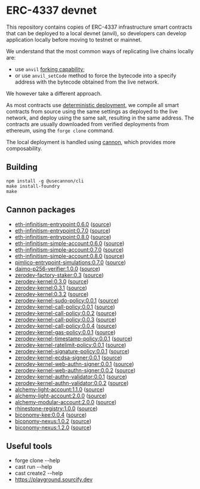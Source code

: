 # ERC-4337 devnet

This repository contains copies of ERC-4337 infrastructure smart contracts that can be deployed to a local devnet (anvil), so developers can develop application locally before moving to testnet or mainnet.

We understand that the most common ways of replicating live chains locally are:

- use `anvil` [forking capability](https://book.getfoundry.sh/guides/forking-mainnet-with-cast-anvil);
- or use `anvil_setCode` method to force the bytecode into a specify address with the bytecode obtained from the live network.

We however take a different approach.

As most contracts use [deterministic deployment](https://book.getfoundry.sh/guides/deterministic-deployments-using-create2), we compile all smart contracts from source using the same settings as deployed to the live network, and deploy using the same salt, resulting in the same address.
The contracts are usually downloaded from verified deployments from ethereum, using the `forge clone` command.

The local deployment is handled using [cannon](https://usecannon.com), which provides more composability.

## Building

```shell
npm install -g @usecannon/cli
make install-foundry
make
```

## Cannon packages

- [eth-infinitism-entrypoint:0.6.0](https://usecannon.com/packages/eth-infinitism-entrypoint/0.6.0/13370-main) ([source](https://github.com/eth-infinitism/account-abstraction/releases/tag/v0.6.0))
- [eth-infinitism-entrypoint:0.7.0](https://usecannon.com/packages/eth-infinitism-entrypoint/0.7.0/13370-main) ([source](https://github.com/eth-infinitism/account-abstraction/releases/tag/v0.7.0))
- [eth-infinitism-entrypoint:0.8.0](https://usecannon.com/packages/eth-infinitism-entrypoint/0.8.0/13370-main) ([source](https://github.com/eth-infinitism/account-abstraction/releases/tag/v0.8.0))
- [eth-infinitism-simple-account:0.6.0](https://usecannon.com/packages/eth-infinitism-simple-account/0.6.0/13370-main) ([source](https://github.com/eth-infinitism/account-abstraction/releases/tag/v0.6.0))
- [eth-infinitism-simple-account:0.7.0](https://usecannon.com/packages/eth-infinitism-simple-account/0.7.0/13370-main) ([source](https://github.com/eth-infinitism/account-abstraction/releases/tag/v0.7.0))
- [eth-infinitism-simple-account:0.8.0](https://usecannon.com/packages/eth-infinitism-simple-account/0.8.0/13370-main) ([source](https://github.com/eth-infinitism/account-abstraction/releases/tag/v0.8.0))
- [pimlico-entrypoint-simulations:0.7.0](https://usecannon.com/packages/pimlico-entrypoint-simulations/0.7.0/13370-main) ([source](https://github.com/pimlicolabs/contracts))
- [daimo-p256-verifier:1.0.0](https://usecannon.com/packages/daimo-p256-verifier/1.0.0/13370-main) ([source](https://github.com/daimo-eth/p256-verifier))
- [zerodev-factory-staker:0.3](https://usecannon.com/packages/zerodev-factory-staker/0.3/13370-main) ([source](https://github.com/zerodevapp/kernel/releases/tag/v3.0))
- [zerodev-kernel:0.3.0](https://usecannon.com/packages/zerodev-kernel/0.3.0/13370-main) ([source](https://github.com/zerodevapp/kernel/releases/tag/v3.0))
- [zerodev-kernel:0.3.1](https://usecannon.com/packages/zerodev-kernel/0.3.1/13370-main) ([source](https://github.com/zerodevapp/kernel/releases/tag/v3.1))
- [zerodev-kernel:0.3.2](https://usecannon.com/packages/zerodev-kernel/0.3.2/13370-main) ([source](https://github.com/zerodevapp/kernel/releases/tag/v3.2))
- [zerodev-kernel-sudo-policy:0.0.1](https://usecannon.com/packages/zerodev-kernel-sudo-policy/0.0.1/13370-main) ([source](https://github.com/zerodevapp/kernel-7579-plugins))
- [zerodev-kernel-call-policy:0.0.1](https://usecannon.com/packages/zerodev-kernel-call-policy/0.0.1/13370-main) ([source](https://github.com/zerodevapp/kernel-7579-plugins))
- [zerodev-kernel-call-policy:0.0.2](https://usecannon.com/packages/zerodev-kernel-call-policy/0.0.2/13370-main) ([source](https://github.com/zerodevapp/kernel-7579-plugins))
- [zerodev-kernel-call-policy:0.0.3](https://usecannon.com/packages/zerodev-kernel-call-policy/0.0.3/13370-main) ([source](https://github.com/zerodevapp/kernel-7579-plugins))
- [zerodev-kernel-call-policy:0.0.4](https://usecannon.com/packages/zerodev-kernel-call-policy/0.0.4/13370-main) ([source](https://github.com/zerodevapp/kernel-7579-plugins))
- [zerodev-kernel-gas-policy:0.0.1](https://usecannon.com/packages/zerodev-kernel-gas-policy/0.0.1/13370-main) ([source](https://github.com/zerodevapp/kernel-7579-plugins))
- [zerodev-kernel-timestamp-policy:0.0.1](https://usecannon.com/packages/zerodev-kernel-timestamp-policy/0.0.1/13370-main) ([source](https://github.com/zerodevapp/kernel-7579-plugins))
- [zerodev-kernel-ratelimit-policy:0.0.1](https://usecannon.com/packages/zerodev-kernel-ratelimit-policy/0.0.1/13370-main) ([source](https://github.com/zerodevapp/kernel-7579-plugins))
- [zerodev-kernel-signature-policy:0.0.1](https://usecannon.com/packages/zerodev-kernel-signature-policy/0.0.1/13370-main) ([source](https://github.com/zerodevapp/kernel-7579-plugins))
- [zerodev-kernel-ecdsa-signer:0.0.1](https://usecannon.com/packages/zerodev-kernel-ecdsa-signer/0.0.1/13370-main) ([source](https://github.com/zerodevapp/kernel-7579-plugins))
- [zerodev-kernel-web-authn-signer:0.0.1](https://usecannon.com/packages/zerodev-kernel-web-authn-signer/0.0.1/13370-main) ([source](https://github.com/zerodevapp/kernel-7579-plugins))
- [zerodev-kernel-web-authn-signer:0.0.2](https://usecannon.com/packages/zerodev-kernel-web-authn-signer/0.0.2/13370-main) ([source](https://github.com/zerodevapp/kernel-7579-plugins))
- [zerodev-kernel-authn-validator:0.0.1](https://usecannon.com/packages/zerodev-kernel-authn-validator/0.0.1/13370-main) ([source](https://github.com/zerodevapp/kernel-7579-plugins))
- [zerodev-kernel-authn-validator:0.0.2](https://usecannon.com/packages/zerodev-kernel-authn-validator/0.0.2/13370-main) ([source](https://github.com/zerodevapp/kernel-7579-plugins))
- [alchemy-light-account:1.1.0](https://usecannon.com/packages/alchemy-light-account/1.1.0/13370-main) ([source](https://github.com/alchemyplatform/light-account/releases/tag/v1.1.0))
- [alchemy-light-account:2.0.0](https://usecannon.com/packages/alchemy-light-account/2.0.0/13370-main) ([source](https://github.com/alchemyplatform/light-account/releases/tag/v2.0.0))
- [alchemy-modular-account:2.0.0](https://usecannon.com/packages/alchemy-modular-account/2.0.0/13370-main) ([source](https://github.com/alchemyplatform/modular-account/releases/tag/v2.0.0))
- [rhinestone-registry:1.0.0](https://usecannon.com/packages/rhinestone-registry/1.0.0/13370-main) ([source](https://github.com/rhinestonewtf/registry/tree/v1.0))
- [biconomy-kee:0.0.4](https://usecannon.com/packages/biconomy-mee/0.0.4/13370-main) ([source](https://github.com/bcnmy/mee-contracts/tree/v0.0.4))
- [biconomy-nexus:1.0.2](https://usecannon.com/packages/biconomy-nexux/1.0.2/13370-main) ([source](https://github.com/bcnmy/nexus/tree/v1.0.2))
- [biconomy-nexus:1.2.0](https://usecannon.com/packages/biconomy-nexux/1.2.0/13370-main) ([source](https://github.com/bcnmy/nexus/tree/v1.2.0))

## Useful tools

- forge clone --help
- cast run --help
- cast create2 --help
- https://playground.sourcify.dev
